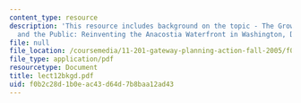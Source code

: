 ```yaml
---
content_type: resource
description: 'This resource includes background on the topic - The Growth Machine
  and the Public: Reinventing the Anacostia Waterfront in Washington, DC.'
file: null
file_location: /coursemedia/11-201-gateway-planning-action-fall-2005/f0b2c28d1b0eac43d64d7b8baa12ad43_lect12bkgd.pdf
file_type: application/pdf
resourcetype: Document
title: lect12bkgd.pdf
uid: f0b2c28d-1b0e-ac43-d64d-7b8baa12ad43
---
```

